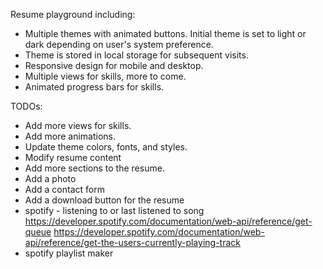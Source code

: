 Resume playground including:
- Multiple themes with animated buttons. Initial theme is set to light or dark depending on user's system preference.
- Theme is stored in local storage for subsequent visits.
- Responsive design for mobile and desktop.
- Multiple views for skills, more to come.
- Animated progress bars for skills.

TODOs:
- Add more views for skills.
- Add more animations.
- Update theme colors, fonts, and styles.
- Modify resume content
- Add more sections to the resume.
- Add a photo
- Add a contact form
- Add a download button for the resume
- spotify - listening to or last listened to song https://developer.spotify.com/documentation/web-api/reference/get-queue https://developer.spotify.com/documentation/web-api/reference/get-the-users-currently-playing-track 
- spotify playlist maker
